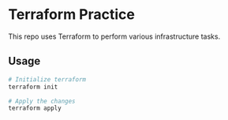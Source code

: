 # Terraform Practice

This repo uses Terraform to perform various infrastructure tasks.

## Usage

```bash
# Initialize terraform
terraform init
```

```bash
# Apply the changes
terraform apply
```
